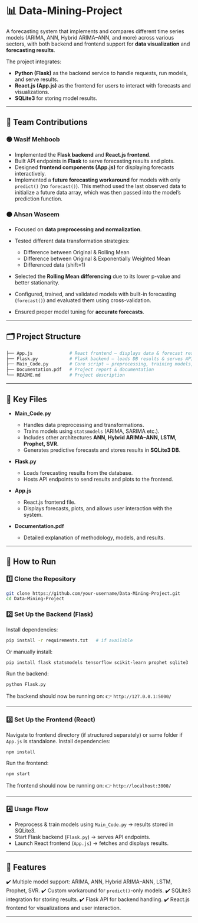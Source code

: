 # 📊 Data-Mining-Project

A forecasting system that implements and compares different time series models (ARIMA, ANN, Hybrid ARIMA–ANN, and more) across various sectors, with both backend and frontend support for **data visualization** and **forecasting results**.

The project integrates:

* **Python (Flask)** as the backend service to handle requests, run models, and serve results.
* **React.js (App.js)** as the frontend for users to interact with forecasts and visualizations.
* **SQLite3** for storing model results.

---

## 👥 Team Contributions

### 🟢 Wasif Mehboob

* Implemented the **Flask backend** and **React.js frontend**.
* Built API endpoints in **Flask** to serve forecasting results and plots.
* Designed **frontend components (App.js)** for displaying forecasts interactively.
* Implemented a **future forecasting workaround** for models with only `predict()` (no `forecast()`). This method used the last observed data to initialize a future data array, which was then passed into the model’s prediction function.

### 🟠 Ahsan Waseem

* Focused on **data preprocessing and normalization**.
* Tested different data transformation strategies:

  * Difference between Original & Rolling Mean
  * Difference between Original & Exponentially Weighted Mean
  * Differenced data (shift=1)
* Selected the **Rolling Mean differencing** due to its lower p-value and better stationarity.
* Configured, trained, and validated models with built-in forecasting (`forecast()`) and evaluated them using cross-validation.
* Ensured proper model tuning for **accurate forecasts**.

---

## 🗂 Project Structure

```bash
├── App.js              # React frontend – displays data & forecast results
├── Flask.py            # Flask backend – loads DB results & serves APIs
├── Main_Code.py        # Core script – preprocessing, training models, forecasting
├── Documentation.pdf   # Project report & documentation
└── README.md           # Project description
```

---

## 🔑 Key Files

* **Main_Code.py**

  * Handles data preprocessing and transformations.
  * Trains models using `statsmodels` (ARIMA, SARIMA etc.).
  * Includes other architectures **ANN, Hybrid ARIMA–ANN, LSTM, Prophet, SVR**.
  * Generates predictive forecasts and stores results in **SQLite3 DB**.

* **Flask.py**

  * Loads forecasting results from the database.
  * Hosts API endpoints to send results and plots to the frontend.

* **App.js**

  * React.js frontend file.
  * Displays forecasts, plots, and allows user interaction with the system.

* **Documentation.pdf**

  * Detailed explanation of methodology, models, and results.

---

## 🚀 How to Run

### 1️⃣ Clone the Repository

```bash
git clone https://github.com/your-username/Data-Mining-Project.git
cd Data-Mining-Project
```

### 2️⃣ Set Up the Backend (Flask)

Install dependencies:

```bash
pip install -r requirements.txt   # if available
```

Or manually install:

```bash
pip install flask statsmodels tensorflow scikit-learn prophet sqlite3
```

Run the backend:

```bash
python Flask.py
```

The backend should now be running on:
👉 `http://127.0.0.1:5000/`

---

### 3️⃣ Set Up the Frontend (React)

Navigate to frontend directory (if structured separately) or same folder if `App.js` is standalone.
Install dependencies:

```bash
npm install
```

Run the frontend:

```bash
npm start
```

The frontend should now be running on:
👉 `http://localhost:3000/`

---

### 4️⃣ Usage Flow

* Preprocess & train models using `Main_Code.py` → results stored in SQLite3.
* Start Flask backend (`Flask.py`) → serves API endpoints.
* Launch React frontend (`App.js`) → fetches and displays results.

---

## 📌 Features

✔️ Multiple model support: ARIMA, ANN, Hybrid ARIMA–ANN, LSTM, Prophet, SVR.
✔️ Custom workaround for `predict()`-only models.
✔️ SQLite3 integration for storing results.
✔️ Flask API for backend handling.
✔️ React.js frontend for visualizations and user interaction.

---
